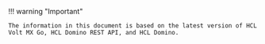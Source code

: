 !!! warning "Important"

    The information in this document is based on the latest version of HCL Volt MX Go, HCL Domino REST API, and HCL Domino.

<!--
!!! warning "Important"

    The information in this document is based on HCL Volt MX Go version 2.1.2, HCL Domino REST API version 1.1.4, and HCL Domino version 14.0.
-->